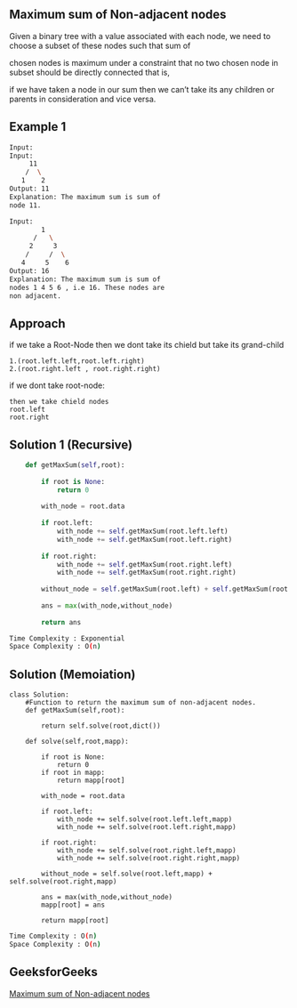 ## Maximum sum of Non-adjacent nodes
Given a binary tree with a value associated with each node, we need to choose a subset of these nodes such that sum of

chosen nodes is maximum under a constraint that no two chosen node in subset should be directly connected that is,

if we have taken a node in our sum then we can’t take its any children or parents in consideration and vice versa. 

   
## Example 1


```bash
Input:
Input:
     11
    /  \
   1    2
Output: 11
Explanation: The maximum sum is sum of
node 11.

Input:
        1
      /   \
     2     3
    /     /  \
   4     5    6
Output: 16
Explanation: The maximum sum is sum of
nodes 1 4 5 6 , i.e 16. These nodes are
non adjacent.


```
## Approach 
if we take a Root-Node then we dont take its chield but take its grand-child 
```
1.(root.left.left,root.left.right)
2.(root.right.left , root.right.right)
```
if we dont take root-node:
```
then we take chield nodes
root.left
root.right
```

## Solution 1 (Recursive)

```Python
    def getMaxSum(self,root):
        
        if root is None:
            return 0
            
        with_node = root.data
        
        if root.left:
            with_node += self.getMaxSum(root.left.left)
            with_node += self.getMaxSum(root.left.right)
            
        if root.right:
            with_node += self.getMaxSum(root.right.left)
            with_node += self.getMaxSum(root.right.right)
            
        without_node = self.getMaxSum(root.left) + self.getMaxSum(root.right)
            
        ans = max(with_node,without_node)
        
        return ans
```
```bash
Time Complexity : Exponential
Space Complexity : O(n)
```
## Solution (Memoiation)
```
class Solution:
    #Function to return the maximum sum of non-adjacent nodes.
    def getMaxSum(self,root):
        
        return self.solve(root,dict())
        
    def solve(self,root,mapp):
        
        if root is None:
            return 0
        if root in mapp:
            return mapp[root]
            
        with_node = root.data
        
        if root.left:
            with_node += self.solve(root.left.left,mapp)
            with_node += self.solve(root.left.right,mapp)
            
        if root.right:
            with_node += self.solve(root.right.left,mapp)
            with_node += self.solve(root.right.right,mapp)
            
        without_node = self.solve(root.left,mapp) + self.solve(root.right,mapp)
            
        ans = max(with_node,without_node)
        mapp[root] = ans
        
        return mapp[root]
```
```bash
Time Complexity : O(n)
Space Complexity : O(n)
```
## GeeksforGeeks

[Maximum sum of Non-adjacent nodes](https://practice.geeksforgeeks.org/problems/maximum-sum-of-non-adjacent-nodes/1?page=1&difficulty[]=1&company[]=Google&category[]=Tree&sortBy=submissions)
